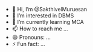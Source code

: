 - 👋 Hi, I’m @SakthivelMuruesan
- 👀 I’m interested in DBMS
- 🌱 I’m currently learning MCA
- 📫 How to reach me ...
- 😄 Pronouns: ...
- ⚡ Fun fact: ...

<!---
SakthivelMuruesan/SakthivelMuruesan is a ✨ special ✨ repository because its `README.md` (this file) appears on your GitHub profile.
You can click the Preview link to take a look at your changes.
--->

